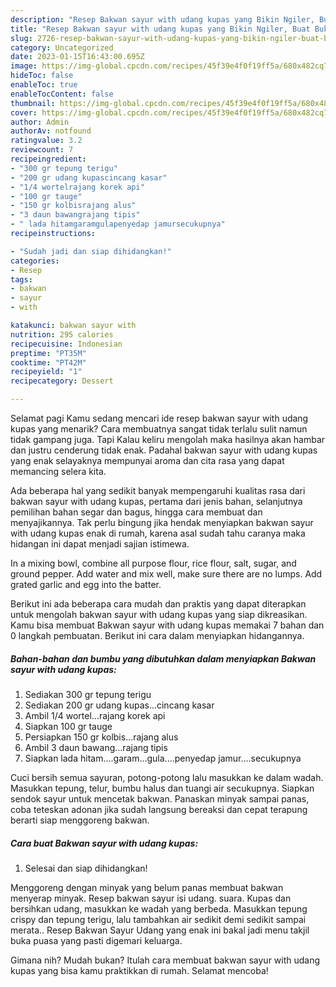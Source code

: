 ```yaml
---
description: "Resep Bakwan sayur with udang kupas yang Bikin Ngiler, Buat Buka Puasa Lezat Sekali"
title: "Resep Bakwan sayur with udang kupas yang Bikin Ngiler, Buat Buka Puasa Lezat Sekali"
slug: 2726-resep-bakwan-sayur-with-udang-kupas-yang-bikin-ngiler-buat-buka-puasa-lezat-sekali
category: Uncategorized
date: 2023-01-15T16:43:00.695Z
image: https://img-global.cpcdn.com/recipes/45f39e4f0f19ff5a/680x482cq70/bakwan-sayur-with-udang-kupas-foto-resep-utama.jpg
hideToc: false
enableToc: true
enableTocContent: false
thumbnail: https://img-global.cpcdn.com/recipes/45f39e4f0f19ff5a/680x482cq70/bakwan-sayur-with-udang-kupas-foto-resep-utama.jpg
cover: https://img-global.cpcdn.com/recipes/45f39e4f0f19ff5a/680x482cq70/bakwan-sayur-with-udang-kupas-foto-resep-utama.jpg
author: Admin
authorAv: notfound
ratingvalue: 3.2
reviewcount: 7
recipeingredient:
- "300 gr tepung terigu"
- "200 gr udang kupascincang kasar"
- "1/4 wortelrajang korek api"
- "100 gr tauge"
- "150 gr kolbisrajang alus"
- "3 daun bawangrajang tipis"
- " lada hitamgaramgulapenyedap jamursecukupnya"
recipeinstructions:

- "Sudah jadi dan siap dihidangkan!"
categories:
- Resep
tags:
- bakwan
- sayur
- with

katakunci: bakwan sayur with 
nutrition: 295 calories
recipecuisine: Indonesian
preptime: "PT35M"
cooktime: "PT42M"
recipeyield: "1"
recipecategory: Dessert

---
```



Selamat pagi Kamu sedang mencari ide resep bakwan sayur with udang kupas yang menarik? Cara membuatnya sangat tidak terlalu sulit namun tidak gampang juga. Tapi Kalau keliru mengolah maka hasilnya akan hambar dan justru cenderung tidak enak. Padahal bakwan sayur with udang kupas yang enak selayaknya mempunyai aroma dan cita rasa yang dapat memancing selera kita.


Ada beberapa hal yang sedikit banyak mempengaruhi kualitas rasa dari bakwan sayur with udang kupas, pertama dari jenis bahan, selanjutnya pemilihan bahan segar dan bagus, hingga cara membuat dan menyajikannya. Tak perlu bingung jika hendak menyiapkan bakwan sayur with udang kupas enak di rumah, karena asal sudah tahu caranya maka hidangan ini dapat menjadi sajian istimewa.

In a mixing bowl, combine all purpose flour, rice flour, salt, sugar, and ground pepper. Add water and mix well, make sure there are no lumps. Add grated garlic and egg into the batter.


Berikut ini ada beberapa cara mudah dan praktis yang dapat diterapkan untuk mengolah bakwan sayur with udang kupas yang siap dikreasikan. Kamu bisa membuat Bakwan sayur with udang kupas memakai 7 bahan dan 0 langkah pembuatan. Berikut ini cara dalam menyiapkan hidangannya.

<!--inarticleads1-->

##### Bahan-bahan dan bumbu yang dibutuhkan dalam menyiapkan Bakwan sayur with udang kupas:

1. Sediakan 300 gr tepung terigu
1. Sediakan 200 gr udang kupas...cincang kasar
1. Ambil 1/4 wortel...rajang korek api
1. Siapkan 100 gr tauge
1. Persiapkan 150 gr kolbis...rajang alus
1. Ambil 3 daun bawang...rajang tipis
1. Siapkan  lada hitam....garam...gula....penyedap jamur....secukupnya


Cuci bersih semua sayuran, potong-potong lalu masukkan ke dalam wadah. Masukkan tepung, telur, bumbu halus dan tuangi air secukupnya. Siapkan sendok sayur untuk mencetak bakwan. Panaskan minyak sampai panas, coba teteskan adonan jika sudah langsung bereaksi dan cepat terapung berarti siap menggoreng bakwan. 

<!--inarticleads2-->

##### Cara buat Bakwan sayur with udang kupas:


1. Selesai dan siap dihidangkan!

Menggoreng dengan minyak yang belum panas membuat bakwan menyerap minyak. Resep bakwan sayur isi udang. suara. Kupas dan bersihkan udang, masukkan ke wadah yang berbeda. Masukkan tepung crispy dan tepung terigu, lalu tambahkan air sedikit demi sedikit sampai merata.. Resep Bakwan Sayur Udang yang enak ini bakal jadi menu takjil buka puasa yang pasti digemari keluarga. 

Gimana nih? Mudah bukan? Itulah cara membuat bakwan sayur with udang kupas yang bisa kamu praktikkan di rumah. Selamat mencoba!
